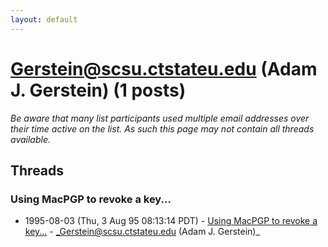 ```yaml
---
layout: default
---
```


# Gerstein@scsu.ctstateu.edu (Adam J. Gerstein) (1 posts)

_Be aware that many list participants used multiple email addresses over their time active on the list. As such this page may not contain all threads available._

## Threads

### Using MacPGP to revoke a key...
+ 1995-08-03 (Thu, 3 Aug 95 08:13:14 PDT) - [Using MacPGP to revoke a key...](/archive/1995/08/c2f216c74e2319bf1e322af5d5964e24b3a146525e04be9531943ac26fd59f4e) - _Gerstein@scsu.ctstateu.edu (Adam J. Gerstein)_

